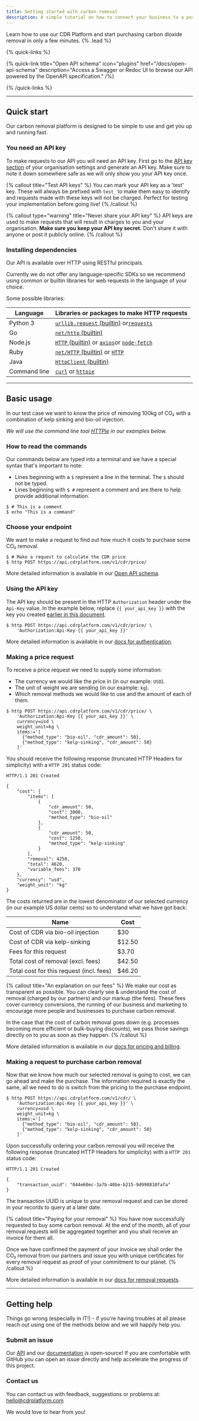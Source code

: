 ```yaml
---
title: Getting started with carbon removal
description: A simple tutorial on how to connect your business to a portfolio of carbon removers via our CDR API.
---
```


Learn how to use our CDR Platform and start purchasing carbon dioxide removal in only a few minutes. {% .lead %}

{% quick-links %}

{% quick-link title="Open API schema" icon="plugins" href="/docs/open-api-schema" description="Access a Swagger or Redoc UI to browse our API powered by the OpenAPI specification." /%}

{% /quick-links %}

---

## Quick start

Our carbon removal platform is designed to be simple to use and get you up and running fast.

### You need an API key

To make requests to our API you will need an API key. First go to the [API key section](https://api.cdrplatform.com/org/settings/api-keys/) of your organisation settings and generate an API key. Make sure to note it down somewhere safe as we will only show you your API key once.

{% callout title="Test API keys" %}
You can mark your API key as a 'test' key. These will always be prefixed with `test_` to make them easy to identify and requests made with these keys will not be charged. Perfect for testing your implementation before going live!
{% /callout %}

{% callout type="warning" title="Never share your API key" %}
API keys are used to make requests that will result in charges to you and your organisation.
**Make sure you keep your API key secret.** Don't share it with anyone or post it publicly online.
{% /callout %}

### Installing dependencies

Our API is available over HTTP using RESTful principals.

Currently we do not offer any language-specific SDKs so we recommend using common or builtin libraries for web requests in the language of your choice.

Some possible libraries:

| Language     | Libraries or packages to make HTTP requests                                                                                                                          |
| ------------ | -------------------------------------------------------------------------------------------------------------------------------------------------------------------- |
| Python 3     | [`urllib.request` (builtin)](https://docs.python.org/3/library/urllib.request.html#module-urllib.request) or[`requests`](https://requests.readthedocs.io/en/latest/) |
| Go           | [`net/http` (builtin)](https://pkg.go.dev/net/http)                                                                                                                  |
| Node.js      | [`HTTP` (builtin)](https://nodejs.org/api/http.html) or [`axios`](https://axios-http.com/)or [`node-fetch`](https://github.com/node-fetch/node-fetch)                |
| Ruby         | [`net/HTTP` (builtin)](https://docs.ruby-lang.org/en/3.0/Net/HTTP.html) or [`HTTP`](https://github.com/httprb/http)                                                  |
| Java         | [`HttpClient` (builtin)](https://docs.oracle.com/en/java/javase/11/docs/api/java.net.http/java/net/http/HttpClient.html)                                             |
| Command line | [`curl`](https://curl.se/) or [`httpie`](https://httpie.io/)                                                                                                         |

---

## Basic usage

In our test case we want to know the price of removing 100kg of CO₂ with a combination of kelp sinking and bio-oil injection.

_We will use the command line tool [HTTPie](https://httpie.io/) in our examples below._

### How to read the commands

Our commands below are typed into a terminal and we have a special syntax that's important to note:

- Lines beginning with a `$` represent a line in the terminal. The `$` should not be typed.
- Lines beginning with `$ #` represent a comment and are there to help provide additional information.

```shell
$ # This is a comment
$ echo "This is a command"
```

### Choose your endpoint

We want to make a request to find out how much it costs to purchase some CO₂ removal.

```shell
$ # Make a request to calculate the CDR price
$ http POST https://api.cdrplatform.com/v1/cdr/price/
```

More detailed information is available in our [Open API schema](/docs/open-api-schema).

### Using the API key

The API key should be present in the HTTP `Authorization` header under the `Api-Key` value. In the example below, replace `{{ your_api_key }}` with the key you created [earlier in this document](#you-need-an-api-key).

```shell
$ http POST https://api.cdrplatform.com/v1/cdr/price/ \
    'Authorization:Api-Key {{ your_api_key }}'
```

More detailed information is available in our [docs for authentication](/docs/authentication-and-security).

### Making a price request

To receive a price request we need to supply some information:

- The currency we would like the price in (in our example: `USD`).
- The unit of weight we are sending (in our example: `kg`).
- Which removal methods we would like to use and the amount of each of them.

```shell
$ http POST https://api.cdrplatform.com/v1/cdr/price/ \
    'Authorization:Api-Key {{ your_api_key }}' \
    currency=usd \
    weight_unit=kg \
    items:='[
      {"method_type": "bio-oil", "cdr_amount": 50},
      {"method_type": "kelp-sinking", "cdr_amount": 50}
    ]'
```

You should receive the following response (truncated HTTP Headers for simplicity) with a `HTTP 201` status code:

```
HTTP/1.1 201 Created

{
    "cost": {
        "items": [
            {
                "cdr_amount": 50,
                "cost": 3000,
                "method_type": "bio-oil"
            },
            {
                "cdr_amount": 50,
                "cost": 1250,
                "method_type": "kelp-sinking"
            }
        ],
        "removal": 4250,
        "total": 4620,
        "variable_fees": 370
    },
    "currency": "usd",
    "weight_unit": "kg"
}
```

The costs returned are in the lowest denominator of our selected currency (in our example US dollar cents) so to understand what we have got back:

| Name                                     | Cost   |
| ---------------------------------------- | ------ |
| Cost of CDR via bio-oil injection        | $30    |
| Cost of CDR via kelp-sinking             | $12.50 |
| Fees for this request                    | $3.70  |
| Total cost of removal (excl. fees)       | $42.50 |
| Total cost for this request (incl. fees) | $46.20 |

{% callout title="An explanation on our fees" %}
We make our cost as transparent as possible. You can clearly see & understand the cost of removal (charged by our partners) and our markup (the fees). These fees cover currency conversions, the running of our business and marketing to encourage more people and businesses to purchase carbon removal.

In the case that the cost of carbon removal goes down (e.g. processes becoming more efficient or bulk-buying discounts), we pass those savings directly on to you as soon as they happen.
{% /callout %}

More detailed information is available in our [docs for pricing and billing](/docs/pricing-and-billing).

### Making a request to purchase carbon removal

Now that we know how much our selected removal is going to cost, we can go ahead and make the purchase. The information required is exactly the same, all we need to do is switch from the pricing to the purchase endpoint.

```shell
$ http POST https://api.cdrplatform.com/v1/cdr/ \
    'Authorization:Api-Key {{ your_api_key }}' \
    currency=usd \
    weight_unit=kg \
    items:='[
      {"method_type": "bio-oil", "cdr_amount": 50},
      {"method_type": "kelp-sinking", "cdr_amount": 50}
    ]'
```

Upon successfully ordering your carbon removal you will receive the following response (truncated HTTP Headers for simplicity) with a `HTTP 201` status code:

```
HTTP/1.1 201 Created

{
    "transaction_uuid": "044e60ec-3a7b-40be-b215-9d998810fafa"
}
```

The transaction UUID is unique to your removal request and can be stored in your records to query at a later date.

{% callout title="Paying for your removal" %}
You have now successfully requested to buy some carbon removal. At the end of the month, all of your removal requests will be aggregated together and you shall receive an invoice for them all.

Once we have confirmed the payment of your invoice we shall order the CO₂ removal from our partners and issue you with unique certificates for every removal request as proof of your commitment to our planet.
{% /callout %}

More detailed information is available in our [docs for removal requests](/docs/removal-request).

---

## Getting help

Things go wrong (especially in IT!) - if you're having troubles at all please reach out using one of the methods below and we will happily help you.

### Submit an issue

Our [API](https://github.com/Climacrux/api.cdrplatform.com) and our [documentation](https://github.com/Climacrux/docs.cdrplatform.com) is open-source! If you are comfortable with GitHub you can open an issue directly and help accelerate the progress of this project.

### Contact us

You can contact us with feedback, suggestions or problems at: [hello@cdrplatform.com](mailto:hello@cdrplatform.com)

We would love to hear from you!

